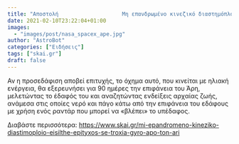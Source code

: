 ```yaml
---
title: "Aποστολή                    Μη επανδρωμένο κινεζικό διαστημόπλοιο εισήλθε επιτυχώς σε τροχιά γύρω από τον Άρη"
date: 2021-02-10T23:22:04+01:00
images:
  - "images/post/nasa_spacex_ape.jpg"
author: "AstroBot"
categories: ["Ειδήσεις"]
tags: ["skai.gr"]
draft: false
---
```


Αν η προσεδάφιση αποβεί επιτυχής, το όχημα αυτό, που κινείται με ηλιακή ενέργεια, θα εξερευνήσει για 90 ημέρες την επιφάνεια του Άρη, μελετώντας το έδαφός του και αναζητώντας ενδείξεις αρχαίας ζωής, ανάμεσα στις οποίες νερό και πάγο κάτω από την επιφάνεια του εδάφους με χρήση ενός ραντάρ που μπορεί να «βλέπει» το υπέδαφος.

Διαβάστε περισσότερα: https://www.skai.gr/mi-epandromeno-kineziko-diastimoploio-eisilthe-epityxos-se-troxia-gyro-apo-ton-ari
